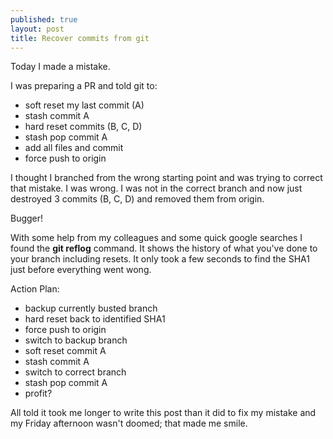 ```yaml
---
published: true
layout: post
title: Recover commits from git
---
```

Today I made a mistake. 

I was preparing a PR and told git to:
* soft reset my last commit (A)
* stash commit A
* hard reset commits (B, C, D)
* stash pop commit A
* add all files and commit
* force push to origin

I thought I branched from the wrong starting point and was trying to correct that mistake. I was wrong. I was not in the correct branch and now just destroyed 3 commits (B, C, D) and removed them from origin.

Bugger!

With some help from my colleagues and some quick google searches I found the **git reflog** command. It shows the history of what you've done to your branch including resets. It only took a few seconds to find the SHA1 just before everything went wong.

Action Plan:
* backup currently busted branch
* hard reset back to identified SHA1
* force push to origin
* switch to backup branch
* soft reset commit A
* stash commit A
* switch to correct branch
* stash pop commit A
* profit?

All told it took me longer to write this post than it did to fix my mistake and my Friday afternoon wasn't doomed; that made me smile.
